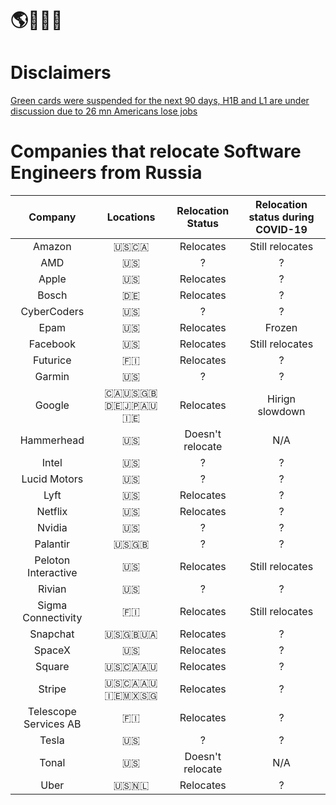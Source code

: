 # 🌎🚜🇷🇺

# Disclaimers
[Green cards were suspended for the next 90 days, H1B and L1 are under discussion due to 26 mn Americans lose jobs](https://www.business-standard.com/article/economy-policy/trump-urged-to-suspend-h1b-other-visas-after-26-mn-americans-lose-jobs-120042500004_1.html) 

# Companies that relocate Software Engineers from Russia
|        Company        |     Locations     | Relocation Status | Relocation status during COVID-19 |
|:---------------------:|:-----------------:|:-----------------:|:---------------------------------:|
|        Amazon         |        🇺🇸🇨🇦       |     Relocates     |          Still relocates          |
|          AMD          |         🇺🇸        |         ?         |                 ?                 |
|         Apple         |         🇺🇸        |     Relocates     |                 ?                 |
|         Bosch         |         🇩🇪        |     Relocates     |                 ?                 |
|      CyberCoders      |         🇺🇸        |         ?         |                 ?                 |
|         Epam          |         🇺🇸        |     Relocates     |               Frozen              |
|       Facebook        |         🇺🇸        |     Relocates     |          Still relocates          |
|       Futurice        |         🇫🇮        |     Relocates     |                 ?                 |
|        Garmin         |         🇺🇸        |         ?         |                 ?                 |
|        Google         |    🇨🇦🇺🇸🇬🇧🇩🇪🇯🇵🇦🇺🇮🇪  |     Relocates      |          Hirign slowdown         |
|      Hammerhead       |         🇺🇸        | Doesn't relocate  |                N/A                |
|         Intel         |         🇺🇸        |         ?         |                 ?                 |
|     Lucid Motors      |         🇺🇸        |         ?         |                 ?                 |
|         Lyft          |         🇺🇸        |     Relocates     |                 ?                 |
|        Netflix        |         🇺🇸        |     Relocates     |                 ?                 |
|        Nvidia         |         🇺🇸        |         ?         |                 ?                 |
|       Palantir        |        🇺🇸🇬🇧       |         ?         |                 ?                 |
|  Peloton Interactive  |         🇺🇸        |     Relocates     |          Still relocates          |
|        Rivian         |         🇺🇸        |         ?         |                 ?                 |
|  Sigma Connectivity   |         🇫🇮        |     Relocates     |          Still relocates          |
|       Snapchat        |       🇺🇸🇬🇧🇺🇦      |     Relocates     |                 ?                 |
|        SpaceX         |         🇺🇸        |     Relocates     |                 ?                 |
|        Square         |       🇺🇸🇨🇦🇦🇺      |     Relocates     |                 ?                 |
|        Stripe         |    🇺🇸🇨🇦🇦🇺🇮🇪🇲🇽🇸🇬    |     Relocates     |                 ?                 |
| Telescope Services AB |         🇫🇮        |     Relocates     |                 ?                 |
|         Tesla         |         🇺🇸        |         ?         |                 ?                 |
|         Tonal         |         🇺🇸        |  Doesn't relocate |                N/A                |
|         Uber          |        🇺🇸🇳🇱       |     Relocates     |                 ?                 |

